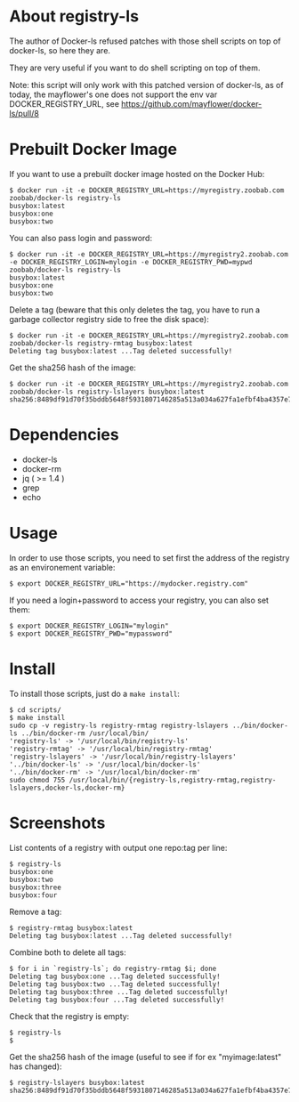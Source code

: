 About registry-ls
=================

The author of Docker-ls refused patches with those shell scripts on top of
docker-ls, so here they are.

They are very useful if you want to do shell scripting on top of them.

Note: this script will only work with this patched version of docker-ls, as
of today, the mayflower's one does not support the env var
DOCKER_REGISTRY_URL, see https://github.com/mayflower/docker-ls/pull/8

Prebuilt Docker Image
=====================

If you want to use a prebuilt docker image hosted on the Docker Hub:

```
$ docker run -it -e DOCKER_REGISTRY_URL=https://myregistry.zoobab.com zoobab/docker-ls registry-ls
busybox:latest
busybox:one
busybox:two
```

You can also pass login and password:

```
$ docker run -it -e DOCKER_REGISTRY_URL=https://myregistry2.zoobab.com -e DOCKER_REGISTRY_LOGIN=mylogin -e DOCKER_REGISTRY_PWD=mypwd zoobab/docker-ls registry-ls
busybox:latest
busybox:one
busybox:two
```

Delete a tag (beware that this only deletes the tag, you have to run a garbage collector registry side to free the disk space):

```
$ docker run -it -e DOCKER_REGISTRY_URL=https://myregistry2.zoobab.com zoobab/docker-ls registry-rmtag busybox:latest
Deleting tag busybox:latest ...Tag deleted successfully!
```

Get the sha256 hash of the image:

```
$ docker run -it -e DOCKER_REGISTRY_URL=https://myregistry2.zoobab.com zoobab/docker-ls registry-lslayers busybox:latest
sha256:8489df91d70f35bddb5648f5931807146285a513a034a627fa1efbf4ba4357e7
```

Dependencies
============

* docker-ls
* docker-rm
* jq ( >= 1.4 )
* grep
* echo

Usage
=====

In order to use those scripts, you need to set first the address of the
registry as an environement variable:

```
$ export DOCKER_REGISTRY_URL="https://mydocker.registry.com"
```

If you need a login+password to access your registry, you can also set them:

```
$ export DOCKER_REGISTRY_LOGIN="mylogin"
$ export DOCKER_REGISTRY_PWD="mypassword"
```
Install
=======

To install those scripts, just do a `make install`:

```
$ cd scripts/
$ make install
sudo cp -v registry-ls registry-rmtag registry-lslayers ../bin/docker-ls ../bin/docker-rm /usr/local/bin/
'registry-ls' -> '/usr/local/bin/registry-ls'
'registry-rmtag' -> '/usr/local/bin/registry-rmtag'
'registry-lslayers' -> '/usr/local/bin/registry-lslayers'
'../bin/docker-ls' -> '/usr/local/bin/docker-ls'
'../bin/docker-rm' -> '/usr/local/bin/docker-rm'
sudo chmod 755 /usr/local/bin/{registry-ls,registry-rmtag,registry-lslayers,docker-ls,docker-rm}
```

Screenshots
===========

List contents of a registry with output one repo:tag per line:

```
$ registry-ls
busybox:one
busybox:two
busybox:three
busybox:four
```

Remove a tag:

```
$ registry-rmtag busybox:latest
Deleting tag busybox:latest ...Tag deleted successfully!
```

Combine both to delete all tags:

```
$ for i in `registry-ls`; do registry-rmtag $i; done
Deleting tag busybox:one ...Tag deleted successfully!
Deleting tag busybox:two ...Tag deleted successfully!
Deleting tag busybox:three ...Tag deleted successfully!
Deleting tag busybox:four ...Tag deleted successfully!
```

Check that the registry is empty:

```
$ registry-ls
$ 
```

Get the sha256 hash of the image (useful to see if for ex "myimage:latest" has changed):

```
$ registry-lslayers busybox:latest
sha256:8489df91d70f35bddb5648f5931807146285a513a034a627fa1efbf4ba4357e7
```

